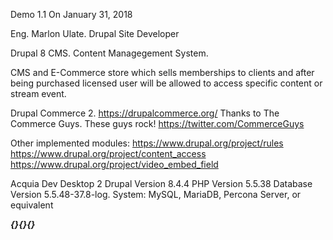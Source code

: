 Demo 1.1
On January 31, 2018

Eng. Marlon Ulate. Drupal Site Developer

Drupal 8 CMS. Content Managegement System.

CMS and E-Commerce store which sells memberships to clients and after being purchased licensed user will be allowed to access specific content or stream event.

Drupal Commerce 2. https://drupalcommerce.org/
Thanks to The Commerce Guys. These guys rock! https://twitter.com/CommerceGuys

Other implemented modules:
https://www.drupal.org/project/rules
https://www.drupal.org/project/content_access
https://www.drupal.org/project/video_embed_field

Acquia Dev Desktop 2
Drupal Version 8.4.4
PHP Version 5.5.38
Database Version 5.5.48-37.8-log. System: MySQL, MariaDB, Percona Server, or equivalent



***{}{}{}***
